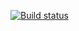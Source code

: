 [![Build status](https://ci.appveyor.com/api/projects/status/h6e7xr3h3e8md32m/branch/master?svg=true)](https://ci.appveyor.com/project/GlebKlimenko/dz-4-1-3/branch/master)

